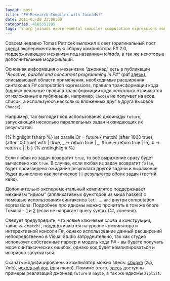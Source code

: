 ```yaml
---
layout: post
title: "F# Research Compiler with Joinads!"
date: 2011-03-28 23:08:00
categories: 4165351185
tags: fsharp joinads expreremental compiler computation expressions monads
---
```

Совсем недавно Tomas Petricek выложил в свет (оригинальный пост [здесь](http://tomasp.net/blog/fsharp-variations-joinads.aspx)) эксперементальную сборку компилятора F# 2.0, поддерживающую механизм под названием *joinads*, а так же некоторые дополнительные модификации.

Основная информация о механизме “джоинад” есть в публикации *"Reactive, parallel and concurrent programming in F#"* (pdf [здесь](http://tomasp.net/academic/joinads/joinads.pdf)), описывающей области применения, необходимые расширения синтаксиса F# computation expressions, правила трансформации кода (однако реальные правила трансформации кода несколько отличаются от изложенных в публикации, например, `Choose` не получает на вход список, а используюся несколько вложенных друг в друга вызовов `Choose`).

Например, так выглядит код использования джоинады `future`, запускающий несколько параллельных задач и ожидающих их результатов:

{% highlight fsharp %}
let parallelOr = future {
    match! (after 1000 true), (after 100 true) with
    | !true, _ -> return true
    | _, !true -> return true
    | !a, !b -> return a || b
}
{% endhighlight %}

Если любая из задач возвратит `true`, то всё выражение сразу будет вычислено как `true`. В случае, если любая из задач возвратит `false`, будет произведено ожидание результата другой задачи и выражение будет вычислено как логическое `||` результатов обоих задач (третий кейс).

Дополнительно эксперементальный компилятор поддерживает механизм “идиом” (аппликативных функторов из мира haskell) с помощью использования синтаксиса `let! … and` внутри computation expressions. Подробнее про идиомы можно прочитать в том же блоге Томаса - [1](http://tomasp.net/blog/idioms-in-linq.aspx) и [2](http://tomasp.net/blog/formlets-in-linq.aspx) (если не напрягает query syntax C#, конечно).

Следует предупредить, что новые ключевые слова и конструкции, такие как `match!`, поддерживаются на уровне компилятора и интерактивной консоли F#, однако использование данный расширений непосредственно в Visual Studio затруднительно, так как студия использует собственные парсер и модель кода F# - вы будете получать море синтаксических ошибок, однако код будет компилироваться и исправно запускаться.

Скачать модифицированный компилятор можно здесь: [сборка](http://tomasp.net/articles/fsharp-joinads/fsharp-joinads.zip) (zip, 7mb), [исходный код](https://github.com/tpetricek/Fsharp.Extensions) (для mono). Помимо этого, [здесь](https://github.com/tpetricek/Documents/tree/master/Blog%202011/Joinads) доступны примеры реализаций джоинад `future` и `maybe`, а так же идиомы `ziplist`.